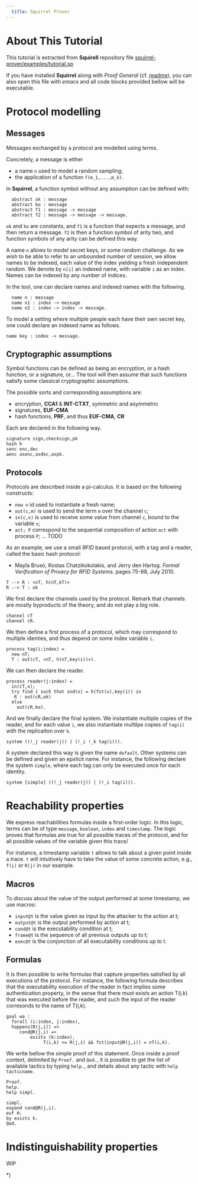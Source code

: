 ```yaml
---
  title: Squirrel Prover
---
```


# About This Tutorial

This tutorial is extracted from **Squirell** repository file [squirrel-prover/examples/tutorial.sp](https://github.com/squirrel-prover/squirrel-prover/blob/master/examples/tutorial/tutorial.sp`)

If you have installed **Squirrel** along with *Proof General* (cf. [readme](https://github.com/squirrel-prover/squirrel-prover#readme)), you can also open this file with _emacs_ and all code blocks provided bellow will be executable.

# Protocol modelling

## Messages

Messages exchanged by a protocol are modelled using _terms_.

Concretely, a message is either

 * a name `n` used to model a random sampling;
 * the application of a function `f(m_1,...,m_k)`.


In __Squirrel__, a function symbol without any assumption can be defined with:

```squirrel
  abstract ok : message
  abstract ko : message
  abstract f1 : message -> message
  abstract f2 : message -> message -> message.

```

`ok` and `ko` are constants, and `f1` is a function that expects a message, and
then return a message. `f2` is then a function symbol of arity two, and function
symbols of any arity can be defined this way.


A name `n` allows to model secret keys, or some random challenge. As we wish to
be able to refer to an unbounded number of session, we allow names to be
indexed, each value of the index yielding a fresh independent random. We denote
by `n[i]` an indexed name, with variable `i` as an index. Names can be indexed
by any number of indices.

In the tool, one can declare names and indexed names with the following.

```squirrel
  name n : message
  name n1 : index -> message
  name n2 : index -> index -> message.

```

 To model a setting where multiple people each have their own secret key,
one could declare an indexed name as follows.

```squirrel
name key : index -> message.

```

## Cryptographic assumptions

Symbol functions can be defined as being an encryption, or a hash function, or a
signature, or... The tool will then assume that such functions satisfy some
classical cryptographic assumptions.

The possible sorts and corresponding assumptions are:

 * encryption,  __CCA1__ & __INT-CTXT__, symmetric and asymmetric
 * signatures, __EUF-CMA__
 * hash functions, __PRF__, and thus __EUF-CMA__, __CR__

Each are declared in the following way.

```squirrel
signature sign,checksign,pk
hash h
senc enc,dec
aenc asenc,asdec,aspk.

```

## Protocols

Protocols are described inside a pi-calculus. It is based on the following constructs:

 *  `new n` id used to instantiate a fresh name;
 * `out(c,m)` is used to send the term `m` over the channel `c`;
 * `in(c,x)` is used to receive some value from channel `c`, bound to the variable `x`;
 * `act; P` correspond to the sequential composition of action `act` with process `P`;
 ... TODO

As an example, we use a small _RFID_ based protocol, with a tag and a reader,
called the basic hash protocol:

* Mayla Brusò, Kostas Chatzikokolakis, and Jerry den Hartog. _Formal
Verification of Privacy for RFID Systems_. pages 75–88, July 2010.

```
T --> R : <nT, h(nT,kT)>
R --> T : ok
```

We first declare the channels used by the protocol. Remark that channels are
mostly byproducts of the theory, and do not play a big role.

```squirrel
channel cT
channel cR.

```

We then define a first process of a protocol, which may correspond to
multiple identies, and thus depend on some index variable `i`.

```squirrel
process tag(i:index) =
  new nT;
  T : out(cT, <nT, h(nT,key(i))>).

```

We can then declare the reader.

```squirrel
process reader(j:index) =
  in(cT,x);
  try find i such that snd(x) = h(fst(x),key(i)) in
   R : out(cR,ok)
  else
    out(cR,ko).
```

And we finally declare the final system. We instantiate multiple copies
of the reader, and for each value `i`, we also instantiate multilpe copies of
`tag(i)` with the replicaiton over `k`.

```squirrel
system ((!_j reader(j)) | (!_i !_k tag(i))).

```

A system declared this way is given the name `default`. Other systems can
be defined and given an epxlicit name. For instance, the following declare the
system `simple`, where each tag can only be executed once for each identity.

```squirrel
system [simple] ((!_j reader(j)) | (!_i tag(i))).

```

# Reachability properties

We express reachabilities formulas inside a first-order logic. In this logic, terms can be of type `message`, `boolean`, `index` and `timestamp`.
The logic proves that formulas are true for all possible traces of the protocol, and for all possible values of the variable given this trace/

For instance, a timestamp variable `t` allows to talk about a given point inside a trace. `t` will intuitively have to take the value of some concrete action, e.g., `T(i)` or `R(j)` in our example.

## Macros

To discuss about the value of the output performed at some timestamp, we use macros:

 * `input@t` is the value given as input by the attacker to the action at t;
 * `output@t` is the output performed by action at t;
 * `cond@t` is the executability condition at t;
 * `frame@t` is the sequence of all previous outputs up to t;
 * `exec@t` is the conjonction of all executability conditions up to t.

## Formulas

It is then possible to write formulas that capture properties satisfied by all
executions of the protocol. For instance, the following formula describes that
the executability execution of the reader in fact implies some authentication
property, in the sense that there must exists an action T(i,k) that was executed
before the reader, and such the input of the reader corresonds to the name of
T(i,k).

```squirrel
goal wa :
  forall (i:index, j:index),
  happens(R(j,i)) =>
     cond@R(j,i) =>
         exists (k:index),
              T(i,k) <= R(j,i) && fst(input@R(j,i)) = nT(i,k).
```

We write bellow the simple proof of this statement. Once inside a proof context, delimited by `Proof.` and `Qed.`, it is possible to get the list of available tactics by typing `help.`, and details about any tactic with `help tacticname.`

```squirrel
Proof.
help.
help simpl.

simpl.
expand cond@R(j,i).
euf H.
by exists k.
Qed.

```
# Indistinguishability properties

WIP

*)
